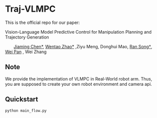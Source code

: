 # Traj-VLMPC

This is the official repo for our paper: 

Vision-Language Model Predictive Control for Manipulation Planning and Trajectory Generation

&ensp;&ensp;&ensp;&ensp;[Jiaming Chen*](https://ppjmchen.github.io/), [Wentao Zhao*](https://taoshuaiz.github.io/) ,Ziyu Meng, Donghui Mao, [Ran Song†](https://faculty.sdu.edu.cn/songran/en/index/1023305/list/index.htm), [Wei Pan](https://panweihit.github.io/) , Wei Zhang



## Note
We provide the implementation of VLMPC in Real-World robot arm. Thus, you are supposed to create your own robot environment and camera api.

## Quickstart

```python
python main_flow.py 
```

